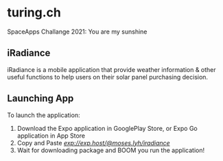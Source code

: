# turing.ch
SpaceApps Challange 2021: You are my sunshine

## iRadiance
iRadiance is a mobile application that provide weather information & other useful functions to help users on their solar panel purchasing decision.

## Launching App
To launch the application:
1. Download the Expo application in GooglePlay Store, or Expo Go application in App Store
2. Copy and Paste *[exp://exp.host/@moses.lyh/iradiance](exp://exp.host/@moses.lyh/iradiance)*
3. Wait for downloading package and BOOM you run the application!
